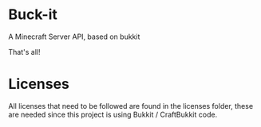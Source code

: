 Buck-it
======

A Minecraft Server API, based on bukkit

That's all!

Licenses
======

All licenses that need to be followed are found in the licenses folder, these are needed since this project is using Bukkit / CraftBukkit code.